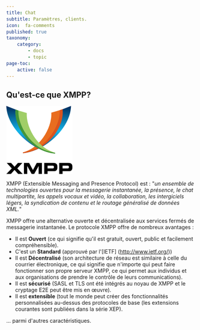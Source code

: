 ```yaml
---
title: Chat
subtitle: Paramètres, clients.
icon:  fa-comments
published: true
taxonomy:
    category:
        - docs
        - topic
page-toc:
    active: false
---
```


## Qu'est-ce que XMPP?

![](en/xmpp_logo.png)

XMPP (Extensible Messaging and Presence Protocol) est : "*un ensemble de technologies ouvertes pour la messagerie instantanée, la présence, le chat multipartite, les appels vocaux et vidéo, la collaboration, les intergiciels légers, la syndication de contenu et le routage généralisé de données XML.*"

XMPP offre une alternative ouverte et décentralisée aux services fermés de messagerie instantanée. Le protocole XMPP offre de nombreux avantages :

* Il est **Ouvert** (ce qui signifie qu'il est gratuit, ouvert, public et facilement compréhensible).
* C'est un **Standard** (approuvé par l'[IETF] (http://www.ietf.org/))
* Il est **Décentralisé** (son architecture de réseau est similaire à celle du courrier électronique, ce qui signifie que n'importe qui peut faire fonctionner son propre serveur XMPP, ce qui permet aux individus et aux organisations de prendre le contrôle de leurs communications).
* Il est **sécurisé** (SASL et TLS ont été intégrés au noyau de XMPP et le cryptage E2E peut être mis en œuvre).
* Il est **extensible** (tout le monde peut créer des fonctionnalités personnalisées au-dessus des protocoles de base (les extensions courantes sont publiées dans la série XEP).

... parmi d'autres caractéristiques.

